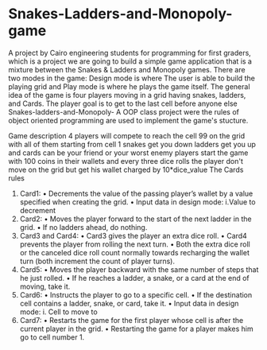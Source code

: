 # Snakes-Ladders-and-Monopoly-game
A project by Cairo engineering students for programming for first graders, which is a project we are going to build a simple game application that is a mixture between the Snakes &amp; Ladders and Monopoly games. There are two modes in the game: Design mode is where The user is able to build the playing grid and Play mode is where he plays the game itself. The general idea of the game is four players moving in a grid having snakes, ladders, and Cards. The player goal is to get to the last cell before anyone else
Snakes-ladders-and-Monopoly-
A OOP class project were the rules of object oriented programming are used to implement the game's stucture.

Game description
4 players will compete to reach the cell 99 on the grid with all of them starting from cell 1
snakes get you down ladders get you up and cards can be your friend or your worst enemy
players start the game with 100 coins in their wallets and every three dice rolls the player don't move on the grid but get his wallet charged by 10*dice_value
The Cards rules
1. Card1:
• Decrements the value of the passing player’s wallet by a value specified when creating
the grid.
• Input data in design mode:
i.Value to decrement
2. Card2:
• Moves the player forward to the start of the next ladder in the grid.
• If no ladders ahead, do nothing.
3. Card3 and Card4:
• Card3 gives the player an extra dice roll.
• Card4 prevents the player from rolling the next turn.
• Both the extra dice roll or the canceled dice roll count normally towards recharging the
wallet turn (both increment the count of player turns).
4. Card5:
• Moves the player backward with the same number of steps that he just rolled.
• If he reaches a ladder, a snake, or a card at the end of moving, take it.
5. Card6:
• Instructs the player to go to a specific cell.
• If the destination cell contains a ladder, snake, or card, take it.
• Input data in design mode:
i. Cell to move to
6. Card7:
• Restarts the game for the first player whose cell is after the current player in the grid.
• Restarting the game for a player makes him go to cell number 1.
